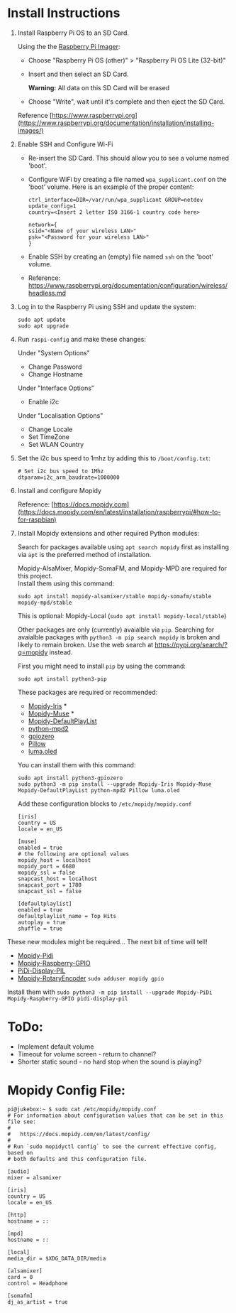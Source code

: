 # Install Instructions

1. Install Raspberry Pi OS to an SD Card.

    Using the the [Raspberry Pi Imager](https://www.raspberrypi.org/software/):
    - Choose "Raspberry Pi OS (other)" > "Raspberry Pi OS Lite (32-bit)"
    - Insert and then select an SD Card.

        **Warning:** All data on this SD Card will be erased

    - Choose "Write", wait until it's complete and then eject the SD Card.

    Reference [https://www.raspberrypi.org](https://www.raspberrypi.org/documentation/installation/installing-images/)

2. Enable SSH and Configure Wi-Fi

    - Re-insert the SD Card.  This should allow you to see a volume named 'boot'.

    - Configure WiFi by creating a file named `wpa_supplicant.conf` on the 'boot' volume.  Here is an example of the proper content:

        ```
        ctrl_interface=DIR=/var/run/wpa_supplicant GROUP=netdev
        update_config=1
        country=<Insert 2 letter ISO 3166-1 country code here>

        network={
        ssid="<Name of your wireless LAN>"
        psk="<Password for your wireless LAN>"
        }
        ```

    - Enable SSH by creating an (empty) file named `ssh` on the 'boot' volume.

    - Reference: https://www.raspberrypi.org/documentation/configuration/wireless/headless.md

3. Log in to the Raspberry Pi using SSH and update the system:

    ```
    sudo apt update
    sudo apt upgrade
    ```

4. Run `raspi-config` and make these changes:

    Under "System Options"

    - Change Password
    - Change Hostname

    Under "Interface Options"

    - Enable i2c

    Under "Localisation Options"

    - Change Locale
    - Set TimeZone
    - Set WLAN Country

5. Set the i2c bus speed to 1mhz by adding this to `/boot/config.txt`:

    ```
    # Set i2c bus speed to 1Mhz
    dtparam=i2c_arm_baudrate=1000000
    ```

6. Install and configure Mopidy

    Reference: [https://docs.mopidy.com](https://docs.mopidy.com/en/latest/installation/raspberrypi/#how-to-for-raspbian)

7. Install Mopidy extensions and other required Python modules:

    Search for packages available using `apt search mopidy` first as installing via `apt` is the preferred method of installation.

    Mopidy-AlsaMixer, Mopidy-SomaFM, and Mopidy-MPD are required for this project.  
    Install them using this command:

    ```
    sudo apt install mopidy-alsamixer/stable mopidy-somafm/stable mopidy-mpd/stable
    ```
    
    This is optional:  Mopidy-Local (`sudo apt install mopidy-local/stable`)

    Other packages are only (currently) avaialble via `pip`.  Searching for avaialble packages with `python3 -m pip search mopidy` is broken and likely to remain broken.  Use the web search at https://pypi.org/search/?q=mopidy instead.

    First you might need to install `pip` by using the command:
    
    ```
    sudo apt install python3-pip
    ```

    These packages are required or recommended:

    - [Mopidy-Iris](https://pypi.org/project/Mopidy-Iris/) *
    - [Mopidy-Muse](https://pypi.org/project/Mopidy-Muse/) *
    - [Mopidy-DefaultPlayList](https://pypi.org/project/Mopidy-DefaultPlaylist/)
    - [python-mpd2](https://pypi.org/project/python-mpd2/)
    - [gpiozero](https://pypi.org/project/gpiozero/)
    - [Pillow](https://pypi.org/project/Pillow/)
    - [luma.oled](https://pypi.org/project/luma.oled/)

    You can install them with this command:

    ```
    sudo apt install python3-gpiozero
    sudo python3 -m pip install --upgrade Mopidy-Iris Mopidy-Muse Mopidy-DefaultPlayList python-mpd2 Pillow luma.oled
    ```
    
    Add these configuration blocks to `/etc/mopidy/mopidy.conf`

    ```
    [iris]
    country = US
    locale = en_US

    [muse]
    enabled = true
    # the following are optional values
    mopidy_host = localhost
    mopidy_port = 6680
    mopidy_ssl = false
    snapcast_host = localhost
    snapcast_port = 1780
    snapcast_ssl = false
    
    [defaultplaylist]
    enabled = true
    defaultplaylist_name = Top Hits
    autoplay = true
    shuffle = true
    ```

These new modules might be required... The next bit of time will tell!

* [Mopidy-Pidi](https://pypi.org/project/mopidy-pidi/)
* [Mopidy-Raspberry-GPIO](https://pypi.org/project/mopidy-raspberry-gpio/)
* [PiDi-Display-PIL](https://pypi.org/project/pidi-display-pil/)
* [Mopidy-RotaryEncoder](https://pypi.org/project/Mopidy-RotaryEncoder/)
    `sudo adduser mopidy gpio`

Install them with `sudo python3 -m pip install --upgrade Mopidy-PiDi Mopidy-Raspberry-GPIO pidi-display-pil`

# ToDo:

- Implement default volume
- Timeout for volume screen - return to channel?
- Shorter static sound - no hard stop when the sound is playing?

# Mopidy Config File:

```
pi@jukebox:~ $ sudo cat /etc/mopidy/mopidy.conf
# For information about configuration values that can be set in this file see:
#
#   https://docs.mopidy.com/en/latest/config/
#
# Run `sudo mopidyctl config` to see the current effective config, based on
# both defaults and this configuration file.

[audio]
mixer = alsamixer

[iris]
country = US
locale = en_US

[http]
hostname = ::

[mpd]
hostname = ::

[local]
media_dir = $XDG_DATA_DIR/media

[alsamixer]
card = 0
control = Headphone

[somafm]
dj_as_artist = true
```

